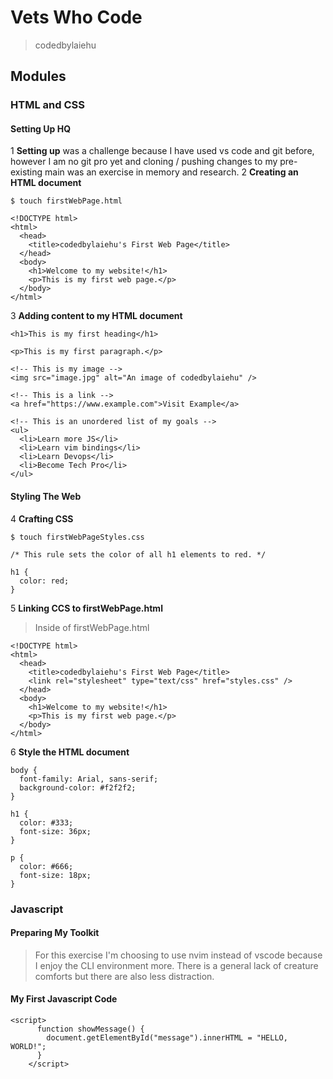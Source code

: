 # Vets Who Code 
> codedbylaiehu

## Modules

### HTML and CSS
#### Setting Up HQ

 1 **Setting up** was a challenge because I have used vs code and git before, however I am no git pro yet and cloning / pushing changes to my pre-existing main was an exercise in memory and research. 
 2 **Creating an HTML document**

```
$ touch firstWebPage.html
```

```
<!DOCTYPE html>
<html>
  <head>
    <title>codedbylaiehu's First Web Page</title>
  </head>
  <body>
    <h1>Welcome to my website!</h1>
    <p>This is my first web page.</p>
  </body>
</html>
```

 3 **Adding content to my HTML document**

```
<h1>This is my first heading</h1>

<p>This is my first paragraph.</p>

<!-- This is my image -->
<img src="image.jpg" alt="An image of codedbylaiehu" />

<!-- This is a link -->
<a href="https://www.example.com">Visit Example</a>

<!-- This is an unordered list of my goals -->
<ul>
  <li>Learn more JS</li>
  <li>Learn vim bindings</li>
  <li>Learn Devops</li>
  <li>Become Tech Pro</li>
</ul>
```
#### Styling The Web
 4 **Crafting CSS**

```
$ touch firstWebPageStyles.css
```

```
/* This rule sets the color of all h1 elements to red. */

h1 {
  color: red;
}
```

 5 **Linking CCS to firstWebPage.html**

> Inside of firstWebPage.html

```
<!DOCTYPE html>
<html>
  <head>
    <title>codedbylaiehu's First Web Page</title>
    <link rel="stylesheet" type="text/css" href="styles.css" />
  </head>
  <body>
    <h1>Welcome to my website!</h1>
    <p>This is my first web page.</p>
  </body>
</html>
```

 6 **Style the HTML document**

```
body {
  font-family: Arial, sans-serif;
  background-color: #f2f2f2;
}

h1 {
  color: #333;
  font-size: 36px;
}

p {
  color: #666;
  font-size: 18px;
}
```
### Javascript
#### Preparing My Toolkit
> For this exercise I'm choosing to use nvim instead of vscode because I enjoy the CLI environment more. There is a general lack of creature comforts but there are also less distraction. 
#### My First Javascript Code 
```
<script>
      function showMessage() {
        document.getElementById("message").innerHTML = "HELLO, WORLD!";
      }
    </script>
```

